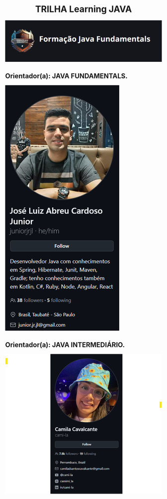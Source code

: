 <div align="center"> 
  <h1>TRILHA Learning JAVA </h1>
  <img src="https://github.com/MarciaMoreno/Trilha_LearningJAVA/blob/main/assets/logo_curso.png?raw=true" alt="Logo do curso Dio Java">
</div>

## Orientador(a): JAVA FUNDAMENTALS. 
<img src="https://github.com/MarciaMoreno/Trilha_LearningJAVA/blob/main/assets/orientador.png?raw=true" alt="Professor Junior Diniz">

## Orientador(a): JAVA INTERMEDIÁRIO. 
<Img src="https://github.com/MarciaMoreno/Trilha_LearningJAVA/blob/main/assets/professora-camila.png?raw=true" alt="Professora Camila Cavalcante">
